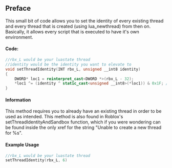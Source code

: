 ## Preface
This small bit of code allows you to set the identity of every existing thread and every thread that is created (using lua_newthread) from then on. Basically, it allows every script that is executed to have it's own environment.
#### Code:
```c++
//rbx_L would be your luastate thread
//identity would be the identity you want to elevate to
void setThreadIdentity(INT rbx_L, unsigned __int8 identity)
{
	DWORD* loc1 = reinterpret_cast<DWORD *>(rbx_L - 32);
	*loc1 ^= (identity ^ static_cast<unsigned __int8>(*loc1)) & 0x1F; //OPCODE POP
}
```
#### Information
This method requires you to already have an existing thread in order to be used as intended. This method is also found in Roblox's setThreadIdentityAndSandbox function, which if you were wondering can be found inside the only xref for the string "Unable to create a new thread for %s".

#### Example Usage
```c++
//rbx_L would be your luastate thread
setThreadIdentity(rbx_L, 6)
```
